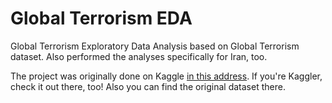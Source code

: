 # Global Terrorism EDA
Global Terrorism Exploratory Data Analysis based on Global Terrorism dataset. Also performed the analyses specifically for Iran, too.

The project was originally done on Kaggle [in this address](https://www.kaggle.com/rezaghari/global-terrorism).
If you're Kaggler, check it out there, too! Also you can find the original dataset there.
